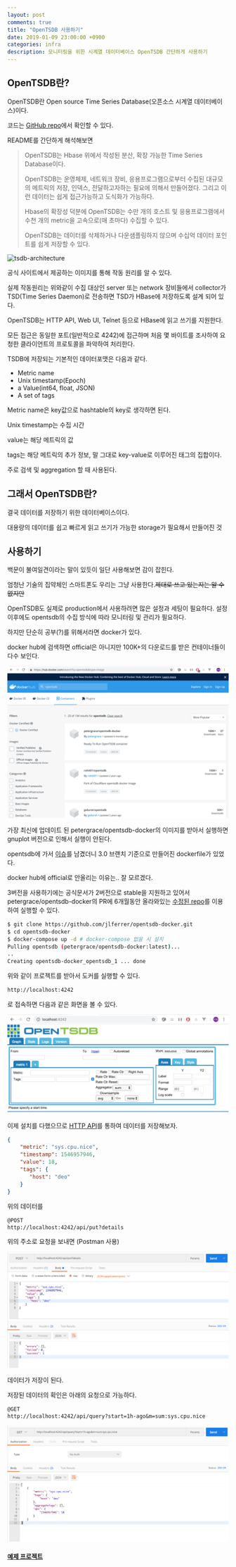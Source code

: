 ```yaml
---
layout: post
comments: true
title: "OpenTSDB 사용하기"
date: 2019-01-09 23:00:00 +0900
categories: infra
description: 모니터링을 위한 시계열 데이터베이스 OpenTSDB 간단하게 사용하기
---
```


## OpenTSDB란?

OpenTSDB란 Open source Time Series Database(오픈소스 시계열 데이터베이스)이다.

코드는 [GitHub repo](https://github.com/OpenTSDB/opentsdb)에서 확인할 수 있다.

README를 간단하게 해석해보면 

> OpenTSDB는 Hbase 위에서 작성된 분산, 확장 가능한 Time Series Database이다.
>
> OpenTSDB는 운영체제, 네트워크 장비, 응용프로그램으로부터 수집된 대규모의 메트릭의 저장, 인덱스, 전달하고자하는 필요에 의해서 만들어졌다. 그리고 이런 데이터는 쉽게 접근가능하고 도식화가 가능하다.
>
> Hbase의 확장성 덕분에 OpenTSDB는 수만 개의 호스트 및 응용프로그램에서 수천 개의 metric을 고속으로(매 초마다) 수집할 수 있다.
>
> OpenTSDB는 데이터를 삭제하거나 다운샘플링하지 않으며 수십억 데이터 포인트를 쉽게 저장할 수 있다.



![tsdb-architecture](http://opentsdb.net/img/tsdb-architecture.png)

공식 사이트에서 제공하는 이미지를 통해 작동 원리를 알 수 있다.

실제 작동원리는 위와같이 수집 대상인 server 또는 network 장비들에서 collector가 TSD(Time Series Daemon)로 전송하면 TSD가 HBase에 저장하도록 설계 되어 있다.

OpenTSDB는 HTTP API, Web UI, Telnet 등으로 HBase에 읽고 쓰기를 지원한다.

모든 접근은 동일한 포트(일반적으로 4242)에 접근하며 처음 몇 바이트를 조사하여 요청한 클라이언트의 프로토콜을 파악하여 처리한다.

TSDB에 저장되는 기본적인 데이터포맷은 다음과 같다.

- Metric name
- Unix timestamp(Epoch)
- a Value(int64, float, JSON)
- A set of tags

Metric name은 key값으로 hashtable의 key로 생각하면 된다.

Unix timestamp는 수집 시간

value는 해당 메트릭의 값

tags는 해당 메트릭의 추가 정보, 말 그대로 key-value로 이루어진 태그의 집합이다.

주로 검색 및 aggregation 할 때 사용된다.

## 그래서 OpenTSDB란?

결국 데이터를 저장하기 위한 데이터베이스이다.

대용량의 데이터를 쉽고 빠르게 읽고 쓰기가 가능한 storage가 필요해서 만들어진 것

## 사용하기

백문이 불여일견이라는 말이 있듯이 일단 사용해보면 감이 잡힌다.

엄청난 기술의 집약체인 스마트폰도 우리는 그냥 사용한다.~~제대로 쓰고 있는지는 알 수 없지만~~

OpenTSDB도 실제로 production에서 사용하려면 많은 설정과 세팅이 필요하다. 설정 이후에도 opentsdb의 수집 방식에 따라 모니터링 및 관리가 필요하다.

하지만 단순히 공부(?)를 위해서라면 docker가 있다.

docker hub에 검색하면 official은 아니지만 100K+의 다운로드를 받은 컨테이너들이 다수 보인다. 

![image-20190108230415102](/assets/img/docker_hub_opentsdb.png)

가장 최신에 업데이트 된 petergrace/opentsdb-docker의 이미지를 받아서 실행하면 gnuplot 버전으로 인해서 실행이 안된다.

opentsdb에 가서 [이슈](https://github.com/OpenTSDB/opentsdb/issues/1421)를 남겼더니 3.0 브랜치 기준으로 만들어진 dockerfile가 있었다. 

docker hub에 official로 안올리는 이유는.. 잘 모르겠다.

3버전을 사용하기에는 공식문서가 2버전으로 stable을 지원하고 있어서 petergrace/opentsdb-docker의 PR에 6개월동안 올라와있는 [수정된 repo](https://github.com/jlferrer/opentsdb-docker)를 이용하여 실행할 수 있다.

```bash
$ git clone https://github.com/jlferrer/opentsdb-docker.git
$ cd opentsdb-docker
$ docker-compose up -d # docker-compose 없을 시 설치
Pulling opentsdb (petergrace/opentsdb-docker:latest)...
..
Creating opentsdb-docker_opentsdb_1 ... done
```

위와 같이 프로젝트를 받아서 도커를 실행할 수 있다.

```bash
http://localhost:4242
```

로 접속하면 다음과 같은 화면을 볼 수 있다.

![opentsdb_web_ui](/assets/img/opentsdb_web_ui.png)

이제 설치를 다했으므로 [HTTP API](http://opentsdb.net/docs/build/html/api_http/index.html)를 통하여 데이터를 저장해보자.

```json
{
    "metric": "sys.cpu.nice",
    "timestamp": 1546957946,
    "value": 18,
    "tags": {
       "host": "deo"
    }
}
```

위의 데이터를

```http
@POST 
http://localhost:4242/api/put?details
```

위의 주소로 요청을 보내면 (Postman 사용)

![opentsdb_write](/assets/img/opentsdb_write.png)

데이터가 저장이 된다.

저장된 데이터의 확인은 아래의 요청으로 가능하다.

```http
@GET
http://localhost:4242/api/query?start=1h-ago&m=sum:sys.cpu.nice
```

![opentsdb_read](/assets/img/opentsdb_read.png)

#### [예제 프로젝트](https://github.com/mcauto/opentsdb-practice)